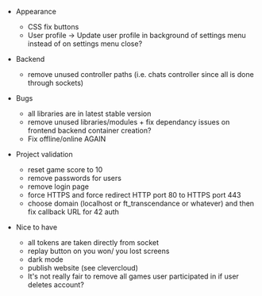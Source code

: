 - Appearance

  - CSS fix buttons
  - User profile -> Update user profile in background of settings menu instead of on settings menu close?

- Backend

  - remove unused controller paths (i.e. chats controller since all is done through sockets)

- Bugs

  - all libraries are in latest stable version
  - remove unused libraries/modules + fix dependancy issues on frontend backend container creation?
  - Fix offline/online AGAIN

- Project validation

  - reset game score to 10
  - remove passwords for users
  - remove login page
  - force HTTPS and force redirect HTTP port 80 to HTTPS port 443
  - choose domain (localhost or ft_transcendance or whatever) and then fix callback URL for 42 auth

- Nice to have
  - all tokens are taken directly from socket
  - replay button on you won/ you lost screens
  - dark mode
  - publish website (see clevercloud)
  - It's not really fair to remove all games user participated in if user deletes account?
